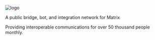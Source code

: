 ![logo](https://t2bot.io/img/t2bot-banner.png)

A public bridge, bot, and integration network for Matrix

<div class="tagline">

Providing interoperable communications for over 50 thousand people monthly.

</div>
